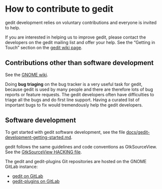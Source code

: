 How to contribute to gedit
==========================

gedit development relies on voluntary contributions and everyone is invited to
help.

If you are interested in helping us to improve gedit, please contact the
developers on the gedit mailing list and offer your help. See the “Getting in
Touch” section on the [gedit wiki page](https://wiki.gnome.org/Apps/Gedit).

Contributions other than software development
---------------------------------------------

See the [GNOME wiki](https://wiki.gnome.org/).

Doing **bug triaging** on the bug tracker is a very useful task for gedit,
because gedit is used by many people and there are therefore lots of bug reports
or feature requests. The gedit developers often have difficulties to triage all
the bugs and do first line support. Having a curated list of important bugs to
fix would tremendously help the gedit developers.

Software development
--------------------

To get started with gedit software development, see the file
[docs/gedit-development-getting-started.md](docs/gedit-development-getting-started.md).

gedit follows the same guidelines and code conventions as GtkSourceView. See
the [GtkSourceView HACKING file](https://gitlab.gnome.org/GNOME/gtksourceview/blob/master/HACKING).

The gedit and gedit-plugins Git repositories are hosted on the GNOME GitLab
instance:
- [gedit on GitLab](https://gitlab.gnome.org/GNOME/gedit)
- [gedit-plugins on GitLab](https://gitlab.gnome.org/GNOME/gedit-plugins)
